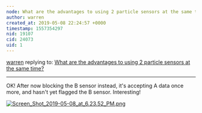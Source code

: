```yaml
---
node: What are the advantages to using 2 particle sensors at the same time?
author: warren
created_at: 2019-05-08 22:24:57 +0000
timestamp: 1557354297
nid: 19107
cid: 24073
uid: 1
---
```




[warren](../profile/warren) replying to: [What are the advantages to using 2 particle sensors at the same time?](../notes/warren/04-18-2019/what-are-the-advantages-to-using-2-particle-sensors-at-the-same-time)

----
OK! After now blocking the B sensor instead, it's accepting A data once more, and hasn't yet flagged the B sensor. Interesting!


[![Screen_Shot_2019-05-08_at_6.23.52_PM.png](/i/31855)](/i/31855?s=o)

